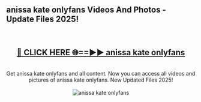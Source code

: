 <h2>anissa kate onlyfans Videos And Photos - Update Files 2025!</h2>
<br>
<div align="center">
<h2><a href="https://linkcuts.com/hfmhzwbr" rel="nofollow">🔴 CLICK HERE 🌐==►► anissa kate onlyfans</a></h2>
<br>
Get anissa kate onlyfans and all content. Now you can access all videos and pictures of anissa kate onlyfans. New Updated Files 2025!
<br>
<br>
<a href="https://linkcuts.com/hfmhzwbr" rel="nofollow" data-target="animated-image.originalLink"><img src="https://i.ibb.co.com/WyWwxjT/player-gif2.gif" alt="anissa kate onlyfans" style="max-width: 100%; display: inline-block;" data-target="animated-image.originalImage"></a>
</div>
<br>
